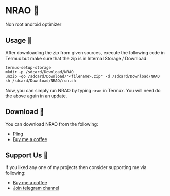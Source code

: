 # NRAO 🚀
Non root android optimizer

## Usage 🔢
After downloading the zip from given sources, execute the following code in Termux but make sure that the zip is in Internal Storage / Download:
```
termux-setup-storage
mkdir -p /sdcard/Download/NRAO
unzip -qo /sdcard/Download/'<filename>.zip' -d /sdcard/Download/NRAO
sh /sdcard/Download/NRAO/run.sh
```
Now, you can simply run NRAO by typing `nrao` in Termux. You will need do the above again in an update.

## Download 📲
You can download NRAO from the following:
- [Pling](https://www.pling.com/p/2033220)
- [Buy me a coffee](https://buymeacoffee.com/iamlooper/posts)

## Support Us 💙
If you liked any one of my projects then consider supporting me via following:
- [Buy me a coffee](https://buymeacoffee.com/iamlooper)
- [Join telegram channel](https://loopprojects.t.me)